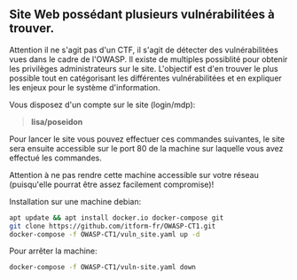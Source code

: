 ## Site Web possédant plusieurs vulnérabilitées à trouver.
Attention il ne s'agit pas d'un CTF, il s'agit de détecter des vulnérabilitées vues dans le cadre de l'OWASP. Il existe de multiples possiblité pour obtenir les privilèges administrateurs sur le site. L'objectif est d'en trouver le plus possible tout en catégorisant les différentes vulnérabilitées et en expliquer les enjeux pour le système d'information.

Vous disposez d'un compte sur le site (login/mdp):  
>**lisa/poseidon**


Pour lancer le site vous pouvez effectuer ces commandes suivantes, le site sera ensuite accessible sur le port 80 de la machine sur laquelle vous avez effectué les commandes.

Attention à ne pas rendre cette machine accessible sur votre réseau (puisqu'elle pourrat être assez facilement compromise)!

Installation sur une machine debian:  
```bash
apt update && apt install docker.io docker-compose git
git clone https://github.com/itform-fr/OWASP-CT1.git
docker-compose -f OWASP-CT1/vuln_site.yaml up -d
```

Pour arrêter la machine:
```bash
docker-compose -f OWASP-CT1/vuln-site.yaml down
```
